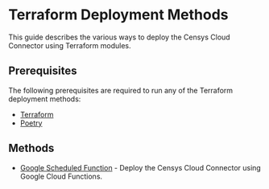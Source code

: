 # Terraform Deployment Methods

This guide describes the various ways to deploy the Censys Cloud Connector
using Terraform modules.

## Prerequisites

The following prerequisites are required to run any of the Terraform deployment
methods:

- [Terraform](https://www.terraform.io/downloads)
- [Poetry](https://python-poetry.org/docs/)

## Methods

- [Google Scheduled Function](./google-scheduled-function/README.md) - Deploy
  the Censys Cloud Connector using Google Cloud Functions.
